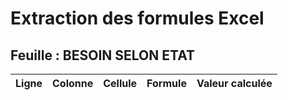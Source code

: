 # Extraction des formules Excel

## Feuille : BESOIN SELON ETAT

| Ligne | Colonne | Cellule | Formule | Valeur calculée |
|-------|---------|---------|---------|-----------------|